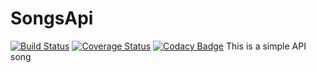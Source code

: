 # SongsApi
[![Build Status](https://travis-ci.org/hadijahkyampeire/SongsApi.svg?branch=master)](https://travis-ci.org/hadijahkyampeire/SongsApi)
[![Coverage Status](https://coveralls.io/repos/github/hadijahkyampeire/SongsApi/badge.svg?branch=master)](https://coveralls.io/github/hadijahkyampeire/SongsApi?branch=master)
[![Codacy Badge](https://api.codacy.com/project/badge/Grade/890ae8ed4eab49938ab6fa771e5d2e5d)](https://www.codacy.com/app/hadijahkyampeire/SongsApi?utm_source=github.com&amp;utm_medium=referral&amp;utm_content=hadijahkyampeire/SongsApi&amp;utm_campaign=Badge_Grade)
This is a simple API song

